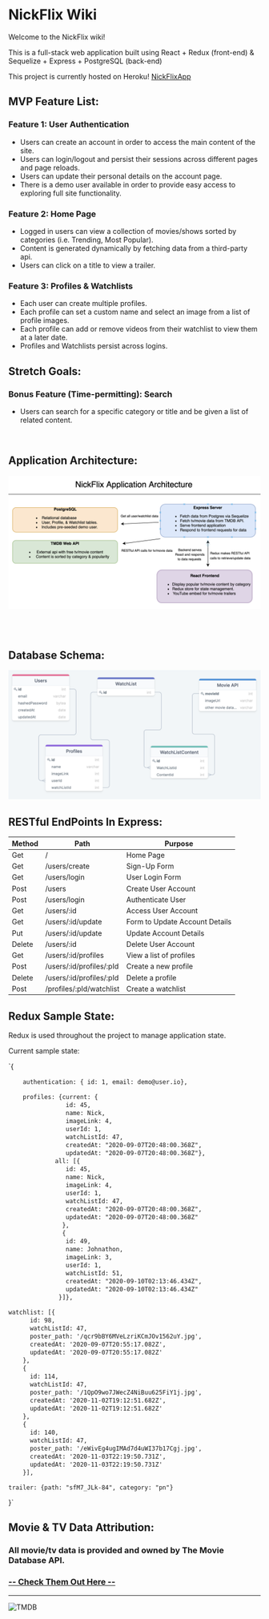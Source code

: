 # NickFlix Wiki

Welcome to the NickFlix wiki!

This is a full-stack web application built using React + Redux (front-end) & Sequelize + Express + PostgreSQL (back-end)

This project is currently hosted on Heroku!  [NickFlixApp](https://nickflixapp.herokuapp.com/)

## MVP Feature List:

### Feature 1: User Authentication
* Users can create an account in order to access the main content of the site.
* Users can login/logout and persist their sessions across different pages and page reloads.
* Users can update their personal details on the account page.
* There is a demo user available in order to provide easy access to exploring full site functionality.

### Feature 2: Home Page
* Logged in users can view a collection of movies/shows sorted by categories (i.e. Trending, Most Popular).
* Content is generated dynamically by fetching data from a third-party api.
* Users can click on a title to view a trailer.

### Feature 3: Profiles & Watchlists
* Each user can create multiple profiles.
* Each profile can set a custom name and select an image from a list of profile images.
* Each profile can add or remove videos from their watchlist to view them at a later date.
* Profiles and Watchlists persist across logins.

## Stretch Goals:

### Bonus Feature (Time-permitting): Search
* Users can search for a specific category or title and be given a list of related content.

</br>

## Application Architecture:
<img src="./client/src/images/NickFlix-Architecture.png">

<br></br>

## Database Schema:
<img src="./client/src/images/Database-Schema.png"/>


## RESTful EndPoints In Express:

| Method         | Path                     | Purpose              |
|---             |---                       |---                   |
| Get            | /                        |  Home Page           |
| Get            | /users/create            |  Sign-Up Form        |
| Get            | /users/login             |  User Login Form     |
| Post           | /users                   |  Create User Account |
| Post           | /users/login             |  Authenticate User   |
| Get            | /users/:id               |  Access User Account |
| Get            | /users/:id/update        |  Form to Update Account Details |
| Put            | /users/:id/update        |  Update Account Details |
| Delete         | /users/:id               |  Delete User Account |
| Get            | /users/:id/profiles      |  View a list of profiles |
| Post           | /users/:id/profiles/:pId |  Create a new profile|
| Delete         | /users/:id/profiles/:pId |  Delete a profile |
| Post           | /profiles/:pId/watchlist |  Create a watchlist|

## Redux Sample State:

Redux is used throughout the project to manage application state.

Current sample state:

`{
```
    authentication: { id: 1, email: demo@user.io},
```
```
    profiles: {current: {
                id: 45,
                name: Nick,
                imageLink: 4,
                userId: 1,
                watchListId: 47,
                createdAt: "2020-09-07T20:48:00.368Z",
                updatedAt: "2020-09-07T20:48:00.368Z"},
             all: [{
                id: 45,
                name: Nick,
                imageLink: 4,
                userId: 1,
                watchListId: 47,
                createdAt: "2020-09-07T20:48:00.368Z",
                updatedAt: "2020-09-07T20:48:00.368Z"
               },
               {
                id: 49,
                name: Johnathon,
                imageLink: 3,
                userId: 1,
                watchListId: 51,
                createdAt: "2020-09-10T02:13:46.434Z",
                updatedAt: "2020-09-10T02:13:46.434Z"
              }]},
```
```
watchlist: [{
      id: 98,
      watchListId: 47,
      poster_path: '/qcr9bBY6MVeLzriKCmJOv1562uY.jpg',
      createdAt: '2020-09-07T20:55:17.082Z',
      updatedAt: '2020-09-07T20:55:17.082Z'
    },
    {
      id: 114,
      watchListId: 47,
      poster_path: '/1QpO9wo7JWecZ4NiBuu625FiY1j.jpg',
      createdAt: '2020-11-02T19:12:51.682Z',
      updatedAt: '2020-11-02T19:12:51.682Z'
    },
    {
      id: 140,
      watchListId: 47,
      poster_path: '/eWivEg4ugIMAd7d4uWI37b17Cgj.jpg',
      createdAt: '2020-11-03T22:19:50.731Z',
      updatedAt: '2020-11-03T22:19:50.731Z'
    }],
```
```
trailer: {path: "sfM7_JLk-84", category: "pn"}
```
}`

## Movie & TV Data Attribution:
### All movie/tv data is provided and owned by The Movie Database API.
### [ -- Check Them Out Here --](https://www.themoviedb.org/)

***

![TMDB](https://www.themoviedb.org/assets/2/v4/logos/v2/blue_long_2-9665a76b1ae401a510ec1e0ca40ddcb3b0cfe45f1d51b77a308fea0845885648.svg)
